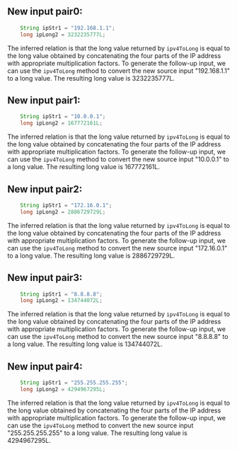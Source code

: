 ## New input pair0:
```java
    String ipStr1 = "192.168.1.1";
    long ipLong2 = 3232235777L;
```
The inferred relation is that the long value returned by `ipv4ToLong` is equal to the long value obtained by concatenating the four parts of the IP address with appropriate multiplication factors.
To generate the follow-up input, we can use the `ipv4ToLong` method to convert the new source input "192.168.1.1" to a long value. The resulting long value is 3232235777L.

## New input pair1:
```java
    String ipStr1 = "10.0.0.1";
    long ipLong2 = 167772161L;
```
The inferred relation is that the long value returned by `ipv4ToLong` is equal to the long value obtained by concatenating the four parts of the IP address with appropriate multiplication factors.
To generate the follow-up input, we can use the `ipv4ToLong` method to convert the new source input "10.0.0.1" to a long value. The resulting long value is 167772161L.

## New input pair2:
```java
    String ipStr1 = "172.16.0.1";
    long ipLong2 = 2886729729L;
```
The inferred relation is that the long value returned by `ipv4ToLong` is equal to the long value obtained by concatenating the four parts of the IP address with appropriate multiplication factors.
To generate the follow-up input, we can use the `ipv4ToLong` method to convert the new source input "172.16.0.1" to a long value. The resulting long value is 2886729729L.

## New input pair3:
```java
    String ipStr1 = "8.8.8.8";
    long ipLong2 = 134744072L;
```
The inferred relation is that the long value returned by `ipv4ToLong` is equal to the long value obtained by concatenating the four parts of the IP address with appropriate multiplication factors.
To generate the follow-up input, we can use the `ipv4ToLong` method to convert the new source input "8.8.8.8" to a long value. The resulting long value is 134744072L.

## New input pair4:
```java
    String ipStr1 = "255.255.255.255";
    long ipLong2 = 4294967295L;
```
The inferred relation is that the long value returned by `ipv4ToLong` is equal to the long value obtained by concatenating the four parts of the IP address with appropriate multiplication factors.
To generate the follow-up input, we can use the `ipv4ToLong` method to convert the new source input "255.255.255.255" to a long value. The resulting long value is 4294967295L.
